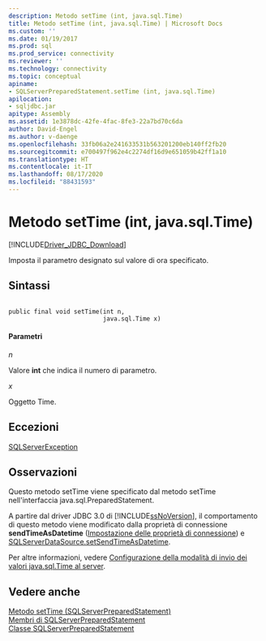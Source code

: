 ```yaml
---
description: Metodo setTime (int, java.sql.Time)
title: Metodo setTime (int, java.sql.Time) | Microsoft Docs
ms.custom: ''
ms.date: 01/19/2017
ms.prod: sql
ms.prod_service: connectivity
ms.reviewer: ''
ms.technology: connectivity
ms.topic: conceptual
apiname:
- SQLServerPreparedStatement.setTime (int, java.sql.Time)
apilocation:
- sqljdbc.jar
apitype: Assembly
ms.assetid: 1e3878dc-42fe-4fac-8fe3-22a7bd70c6da
author: David-Engel
ms.author: v-daenge
ms.openlocfilehash: 33fb06a2e241633531b563201200eb140ff2fb20
ms.sourcegitcommit: e700497f962e4c2274df16d9e651059b42ff1a10
ms.translationtype: HT
ms.contentlocale: it-IT
ms.lasthandoff: 08/17/2020
ms.locfileid: "88431593"
---
```

# <a name="settime-method-int-javasqltime"></a>Metodo setTime (int, java.sql.Time)
[!INCLUDE[Driver_JDBC_Download](../../../includes/driver_jdbc_download.md)]

  Imposta il parametro designato sul valore di ora specificato.  
  
## <a name="syntax"></a>Sintassi  
  
```  
  
public final void setTime(int n,  
                          java.sql.Time x)  
```  
  
#### <a name="parameters"></a>Parametri  
 *n*  
  
 Valore **int** che indica il numero di parametro.  
  
 *x*  
  
 Oggetto Time.  
  
## <a name="exceptions"></a>Eccezioni  
 [SQLServerException](../../../connect/jdbc/reference/sqlserverexception-class.md)  
  
## <a name="remarks"></a>Osservazioni  
 Questo metodo setTime viene specificato dal metodo setTime nell'interfaccia java.sql.PreparedStatement.  
  
 A partire dal driver JDBC 3.0 di [!INCLUDE[ssNoVersion](../../../includes/ssnoversion-md.md)], il comportamento di questo metodo viene modificato dalla proprietà di connessione **sendTimeAsDatetime** ([Impostazione delle proprietà di connessione](../../../connect/jdbc/setting-the-connection-properties.md)) e [SQLServerDataSource.setSendTimeAsDatetime](../../../connect/jdbc/reference/setsendtimeasdatetime-method-sqlserverdatasource.md).  
  
 Per altre informazioni, vedere [Configurazione della modalità di invio dei valori java.sql.Time al server](../../../connect/jdbc/configuring-how-java-sql-time-values-are-sent-to-the-server.md).  
  
## <a name="see-also"></a>Vedere anche  
 [Metodo setTime &#40;SQLServerPreparedStatement&#41;](../../../connect/jdbc/reference/settime-method-sqlserverpreparedstatement.md)   
 [Membri di SQLServerPreparedStatement](../../../connect/jdbc/reference/sqlserverpreparedstatement-members.md)   
 [Classe SQLServerPreparedStatement](../../../connect/jdbc/reference/sqlserverpreparedstatement-class.md)  
  
  
